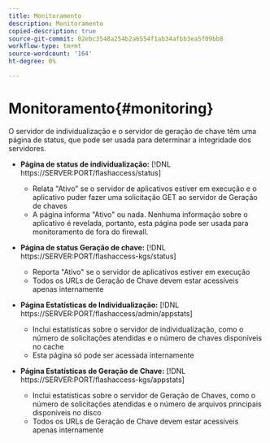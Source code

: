 ```yaml
---
title: Monitoramento
description: Monitoramento
copied-description: true
source-git-commit: 02ebc3548a254b2a6554f1ab34afbb3ea5f09bb8
workflow-type: tm+mt
source-wordcount: '164'
ht-degree: 0%

---
```


# Monitoramento{#monitoring}

O servidor de individualização e o servidor de geração de chave têm uma página de status, que pode ser usada para determinar a integridade dos servidores.

* **Página de status de individualização:** [!DNL https://SERVER:PORT/flashaccess/status]

   * Relata &quot;Ativo&quot; se o servidor de aplicativos estiver em execução e o aplicativo puder fazer uma solicitação GET ao servidor de Geração de chaves
   * A página informa &quot;Ativo&quot; ou nada. Nenhuma informação sobre o aplicativo é revelada, portanto, esta página pode ser usada para monitoramento de fora do firewall.

* **Página de status Geração de chave:** [!DNL https://SERVER:PORT/flashaccess-kgs/status]

   * Reporta &quot;Ativo&quot; se o servidor de aplicativos estiver em execução
   * Todos os URLs de Geração de Chave devem estar acessíveis apenas internamente

* **Página Estatísticas de Individualização:** [!DNL https://SERVER:PORT/flashaccess/admin/appstats]

   * Inclui estatísticas sobre o servidor de individualização, como o número de solicitações atendidas e o número de chaves disponíveis no cache
   * Esta página só pode ser acessada internamente

* **Página Estatísticas de Geração de Chave:** [!DNL https://SERVER:PORT/flashaccess-kgs/appstats]

   * Inclui estatísticas sobre o servidor de Geração de Chaves, como o número de solicitações atendidas e o número de arquivos principais disponíveis no disco
   * Todos os URLs de Geração de Chave devem estar acessíveis apenas internamente
